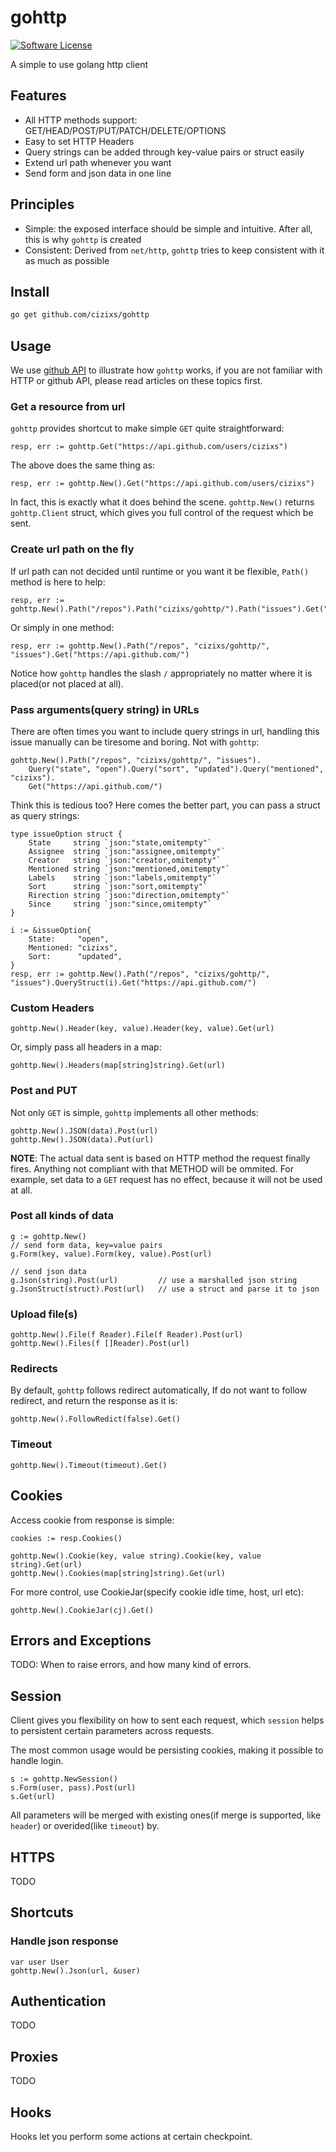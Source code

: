 # gohttp
[![Software License](https://img.shields.io/badge/license-MIT-brightgreen.svg?style=flat-square)](LICENSE.md)

A simple to use golang http client

## Features

- All HTTP methods support: GET/HEAD/POST/PUT/PATCH/DELETE/OPTIONS
- Easy to set HTTP Headers
- Query strings can be added through key-value pairs or struct easily
- Extend url path whenever you want
- Send form and json data in one line

## Principles

- Simple: the exposed interface should be simple and intuitive. After all, this is why `gohttp` is created
- Consistent: Derived from `net/http`, `gohttp` tries to keep consistent with it as much as possible

## Install

```bash
go get github.com/cizixs/gohttp
```

## Usage

We use [github API](https://developer.github.com/v3/) to illustrate how `gohttp` works, if you are not familiar with
HTTP or github API, please read articles on these topics first.

### Get a resource from url

`gohttp` provides shortcut to make simple `GET` quite straightforward:

    resp, err := gohttp.Get("https://api.github.com/users/cizixs")

The above does the same thing as:

    resp, err := gohttp.New().Get("https://api.github.com/users/cizixs")

In fact, this is exactly what it does behind the scene. 
`gohttp.New()` returns `gohttp.Client` struct, which gives you full control of the request which be sent.

### Create url path on the fly

If url path can not decided until runtime or you want it be flexible, `Path()` method is here to help:

    resp, err := gohttp.New().Path("/repos").Path("cizixs/gohttp/").Path("issues").Get("https://api.github.com/")

Or simply in one method:

    resp, err := gohttp.New().Path("/repos", "cizixs/gohttp/", "issues").Get("https://api.github.com/")

Notice how `gohttp` handles the slash `/` appropriately no matter where it is placed(or not placed at all).

### Pass arguments(query string) in URLs 

There are often times you want to include query strings in url, handling this issue manually can be tiresome and boring.
Not with `gohttp`:

    gohttp.New().Path("/repos", "cizixs/gohttp/", "issues").
        Query("state", "open").Query("sort", "updated").Query("mentioned", "cizixs").
        Get("https://api.github.com/")

Think this is tedious too? Here comes the better part, you can pass a struct as query strings:

    type issueOption struct {
    	State     string `json:"state,omitempty"`
    	Assignee  string `json:"assignee,omitempty"`
    	Creator   string `json:"creator,omitempty"`
    	Mentioned string `json:"mentioned,omitempty"`
    	Labels    string `json:"labels,omitempty"`
    	Sort      string `json:"sort,omitempty"`
    	Rirection string `json:"direction,omitempty"`
    	Since     string `json:"since,omitempty"`
    }

	i := &issueOption{
		State:     "open",
		Mentioned: "cizixs",
		Sort:      "updated",
	}
	resp, err := gohttp.New().Path("/repos", "cizixs/gohttp/", "issues").QueryStruct(i).Get("https://api.github.com/")
    
### Custom Headers

    gohttp.New().Header(key, value).Header(key, value).Get(url)

Or, simply pass all headers in a map:

    gohttp.New().Headers(map[string]string).Get(url)

### Post and PUT

Not only `GET` is simple, `gohttp` implements all other methods:

    gohttp.New().JSON(data).Post(url)
    gohttp.New().JSON(data).Put(url)

**NOTE**: The actual data sent is based on HTTP method the request finally fires.
Anything not compliant with that METHOD will be ommited.
For example, set data to a `GET` request has no effect, because it will not be used at all.

### Post all kinds of data

    g := gohttp.New()
    // send form data, key=value pairs
    g.Form(key, value).Form(key, value).Post(url)

    // send json data
    g.Json(string).Post(url)         // use a marshalled json string
    g.JsonStruct(struct).Post(url)   // use a struct and parse it to json

### Upload file(s)

    gohttp.New().File(f Reader).File(f Reader).Post(url)
    gohttp.New().Files(f []Reader).Post(url)

### Redirects

By default, `gohttp` follows redirect automatically, 
If do not want to follow redirect, and return the response as it is:

    gohttp.New().FollowRedict(false).Get()

### Timeout

    gohttp.New().Timeout(timeout).Get()

## Cookies

Access cookie from response is simple:

    cookies := resp.Cookies()

    gohttp.New().Cookie(key, value string).Cookie(key, value string).Get(url)
    gohttp.New().Cookies(map[string]string).Get(url)

For more control, use CookieJar(specify cookie idle time, host, url etc):

    gohttp.New().CookieJar(cj).Get()

## Errors and Exceptions

TODO:
When to raise errors, and how many kind of errors.

## Session

Client gives you flexibility on how to sent each request, which `session` helps to
persistent certain parameters across requests.

The most common usage would be persisting cookies, making it possible to handle login.

    s := gohttp.NewSession()
    s.Form(user, pass).Post(url)
    s.Get(url)

All parameters will be merged with existing ones(if merge is supported, like `header`) or overided(like `timeout`) by.

## HTTPS

TODO

## Shortcuts

### Handle json response

    var user User
    gohttp.New().Json(url, &user)

## Authentication

TODO

## Proxies

TODO

## Hooks

Hooks let you perform some actions at certain checkpoint.
